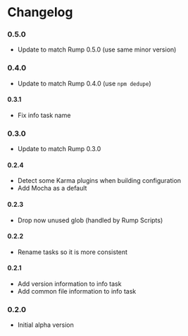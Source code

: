 # Changelog

### 0.5.0
- Update to match Rump 0.5.0 (use same minor version)

### 0.4.0
- Update to match Rump 0.4.0 (use `npm dedupe`)

#### 0.3.1
- Fix info task name

### 0.3.0
- Update to match Rump 0.3.0

#### 0.2.4
- Detect some Karma plugins when building configuration
- Add Mocha as a default

#### 0.2.3
- Drop now unused glob (handled by Rump Scripts)

#### 0.2.2
- Rename tasks so it is more consistent

#### 0.2.1
- Add version information to info task
- Add common file information to info task

### 0.2.0
- Initial alpha version
